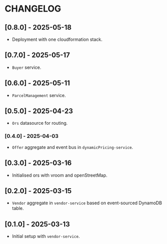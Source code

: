 # CHANGELOG

## [0.8.0] - 2025-05-18
- Deployment with one cloudformation stack.

## [0.7.0] - 2025-05-17
- `Buyer` service.

## [0.6.0] - 2025-05-11
- `ParcelManagement` service.

## [0.5.0] - 2025-04-23
- `Ors` datasource for routing.

### [0.4.0] - 2025-04-03
- `Offer` aggregate and event bus in `dynamicPricing-service`.

## [0.3.0] - 2025-03-16
- Initialised ors with vroom and openStreetMap.

## [0.2.0] - 2025-03-15
- `Vendor` aggregate in `vendor-service` based on event-sourced DynamoDB table.

## [0.1.0] - 2025-03-13
- Initial setup with `vendor-service`.
